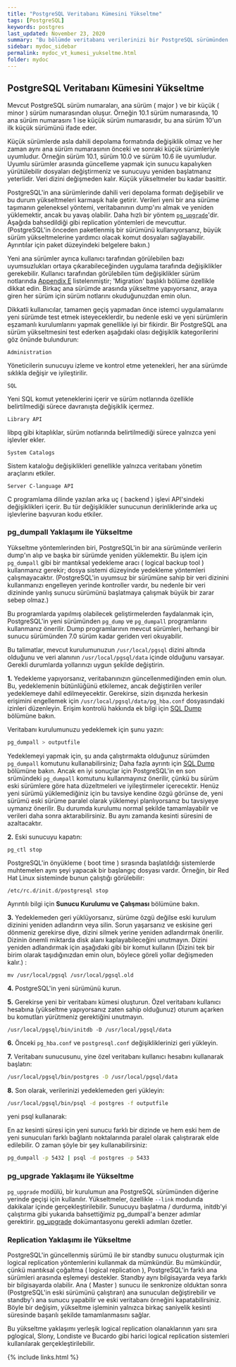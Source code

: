 ```yaml
---
title: "PostgreSQL Veritabanı Kümesini Yükseltme"
tags: [PostgreSQL]
keywords: postgres
last_updated: November 23, 2020
summary: "Bu bölümde veritabanı verilerinizi bir PostgreSQL sürümünden daha yenisine nasıl yükselteceğiniz anlatılmaktadır."
sidebar: mydoc_sidebar
permalink: mydoc_vt_kumesi_yukseltme.html
folder: mydoc
---
```


## PostgreSQL Veritabanı Kümesini Yükseltme

Mevcut PostgreSQL sürüm numaraları, ana sürüm ( major ) ve bir küçük ( minor ) sürüm numarasından oluşur. Örneğin 10.1 sürüm numarasında, 10 ana sürüm numarasını 1 ise küçük sürüm numarasıdır, bu ana sürüm 10'un ilk küçük sürümünü ifade eder.

Küçük sürümlerde asla dahili depolama formatında değişiklik olmaz ve her zaman aynı ana sürüm numarasının önceki ve sonraki küçük sürümleriyle uyumludur. Örneğin sürüm 10.1, sürüm 10.0 ve sürüm 10.6 ile uyumludur. Uyumlu sürümler arasında güncelleme yapmak için sunucu kapalıyken yürütülebilir dosyaları değiştirmeniz ve sunucuyu yeniden başlatmanız yeterlidir. Veri dizini değişmeden kalır. Küçük yükseltmeler bu kadar basittir.

PostgreSQL'in ana sürümlerinde dahili veri depolama formatı değişebilir ve bu durum yükseltmeleri karmaşık hale getirir. Verileri yeni bir ana sürüme taşımanın geleneksel yöntemi, veritabanının dump'ını almak ve yeniden yüklemektir, ancak bu yavaş olabilir. Daha hızlı bir yöntem [`pg_upgrade`](https://www.postgresql.org/docs/13/pgupgrade.html)'dir. Aşağıda bahsedildiği gibi replication yöntemleri de mevcuttur. (PostgreSQL'in önceden paketlenmiş bir sürümünü kullanıyorsanız, büyük sürüm yükseltmelerine yardımcı olacak komut dosyaları sağlayabilir. Ayrıntılar için paket düzeyindeki belgelere bakın.)

Yeni ana sürümler ayrıca kullanıcı tarafından görülebilen bazı uyumsuzlukları ortaya çıkarabileceğinden uygulama tarafında değişiklikler gerekebilir. Kullanıcı tarafından görülebilen tüm değişiklikler sürüm notlarında [Appendix E](https://www.postgresql.org/docs/current/release.html) listelenmiştir; 'Migration' başlıklı bölüme özellikle dikkat edin. Birkaç ana sürümde arasında yükseltme yapıyorsanız, araya giren her sürüm için sürüm notlarını okuduğunuzdan emin olun.

Dikkatli kullanıcılar, tamamen geçiş yapmadan önce istemci uygulamalarını yeni sürümde test etmek isteyeceklerdir, bu nedenle eski ve yeni sürümlerin eşzamanlı kurulumlarını yapmak genellikle iyi bir fikirdir. Bir PostgreSQL ana sürüm yükseltmesini test ederken aşağıdaki olası değişiklik kategorilerini göz önünde bulundurun:

`Administration`

Yöneticilerin sunucuyu izleme ve kontrol etme yetenekleri, her ana sürümde sıklıkla değişir ve iyileştirilir.

`SQL`

Yeni SQL komut yeteneklerini içerir ve sürüm notlarında özellikle belirtilmediği sürece davranışta değişiklik içermez.

`Library API`

libpq gibi kitaplıklar, sürüm notlarında belirtilmediği sürece yalnızca yeni işlevler ekler.

`System Catalogs`

Sistem kataloğu değişiklikleri genellikle yalnızca veritabanı yönetim araçlarını etkiler.

`Server C-language API`

C programlama dilinde yazılan arka uç ( backend ) işlevi API'sindeki değişiklikleri içerir. Bu tür değişiklikler sunucunun derinliklerinde arka uç işlevlerine başvuran kodu etkiler.

### pg_dumpall Yaklaşımı ile Yükseltme

Yükseltme yöntemlerinden biri, PostgreSQL'in bir ana sürümünde verilerin dump'ın alıp ve başka bir sürümde yeniden yüklemektir. Bu işlem için `pg_dumpall` gibi bir mantıksal yedekleme aracı ( logical backup tool ) kullanmanız gerekir; dosya sistemi düzeyinde yedekleme yöntemleri çalışmayacaktır. (PostgreSQL'in uyumsuz bir sürümüne sahip bir veri dizinini kullanmanızı engelleyen yerinde kontroller vardır, bu nedenle bir veri dizininde yanlış sunucu sürümünü başlatmaya çalışmak büyük bir zarar sebep olmaz.)

Bu programlarda yapılmış olabilecek geliştirmelerden faydalanmak için, PostgreSQL'in yeni sürümünden `pg_dump` ve `pg_dumpall` programlarını kullanmanız önerilir. Dump programlarının mevcut sürümleri, herhangi bir sunucu sürümünden 7.0 sürüm kadar geriden veri okuyabilir.

Bu talimatlar, mevcut kurulumunuzun `/usr/local/pgsql` dizini altında olduğunu ve veri alanının `/usr/local/pgsql/data` içinde olduğunu varsayar. Gerekli durumlarda yollarınızı uygun şekilde değiştirin.

**1.** Yedekleme yapıyorsanız, veritabanınızın güncellenmediğinden emin olun. Bu, yedeklemenin bütünlüğünü etkilemez, ancak değiştirilen veriler yedeklemeye dahil edilmeyecektir. Gerekirse, sizin dışınızda herkesin erişimini engellemek için `/usr/local/pgsql/data/pg_hba.conf` dosyasındaki izinleri düzenleyin. Erişim kontrolü hakkında ek bilgi için [SQL Dump]("") bölümüne bakın.

Veritabanı kurulumunuzu yedeklemek için şunu yazın:

```bash
pg_dumpall > outputfile
```

Yedeklemeyi yapmak için, şu anda çalıştırmakta olduğunuz sürümden `pg_dumpall` komutunu kullanabilirsiniz; Daha fazla ayrıntı için [SQL Dump]("") bölümüne bakın. Ancak en iyi sonuçlar için PostgreSQL'in en son srümündeki `pg_dumpall` komutunu kullanmayınız önerilir, çünkü bu sürüm eski sürümlere göre hata düzeltmeleri ve iyileştirmeler içerecektir. Henüz yeni sürümü yüklemediğiniz için bu tavsiye kendine özgü görünse de, yeni sürümü eski sürüme paralel olarak yüklemeyi planlıyorsanız bu tavsiyeye uymanız önerilir. Bu durumda kurulumu normal şekilde tamamlayabilir ve verileri daha sonra aktarabilirsiniz. Bu aynı zamanda kesinti süresini de azaltacaktır.

**2.** Eski sunucuyu kapatın:

```shell
pg_ctl stop
```

PostgreSQL'in önyükleme ( boot time ) sırasında başlatıldığı sistemlerde muhtemelen aynı şeyi yapacak bir başlangıç ​​dosyası vardır. Örneğin, bir Red Hat Linux sisteminde bunun çalıştığı görülebilir:

```shell
/etc/rc.d/init.d/postgresql stop
```

Ayrıntılı bilgi için **Sunucu Kurulumu ve Çalışması** bölümüne bakın.

**3.** Yedeklemeden geri yüklüyorsanız, sürüme özgü değilse eski kurulum dizinini yeniden adlandırın veya silin. Sorun yaşarsanız ve eskisine geri dönmeniz gerekirse diye, dizini silmek yerine yeniden adlandırmak önerilir. Dizinin önemli miktarda disk alanı kaplayabileceğini unutmayın. Dizini yeniden adlandırmak için aşağıdaki gibi bir komut kullanın (Dizini tek bir birim olarak taşıdığınızdan emin olun, böylece göreli yollar değişmeden kalır.) :

```shell
mv /usr/local/pgsql /usr/local/pgsql.old
```

**4.** PostgreSQL'in yeni sürümünü kurun.

**5.** Gerekirse yeni bir veritabanı kümesi oluşturun. Özel veritabanı kullanıcı hesabına (yükseltme yapıyorsanız zaten sahip olduğunuz) oturum açarken bu komutları yürütmeniz gerektiğini unutmayın.

```shell
/usr/local/pgsql/bin/initdb -D /usr/local/pgsql/data
```

**6.** Önceki `pg_hba.conf` ve `postgresql.conf` değişikliklerinizi geri yükleyin.

**7.** Veritabanı sunucusunu, yine özel veritabanı kullanıcı hesabını kullanarak başlatın:

```bash
/usr/local/pgsql/bin/postgres -D /usr/local/pgsql/data
```

**8.** Son olarak, verilerinizi yedeklemeden geri yükleyin:

```bash
/usr/local/pgsql/bin/psql -d postgres -f outputfile
```

yeni psql kullanarak:

En az kesinti süresi için yeni sunucu farklı bir dizinde ve hem eski hem de yeni sunucuları farklı bağlantı noktalarında paralel olarak çalıştırarak elde edilebilir. O zaman şöyle bir şey kullanabilirsiniz:

```bash
pg_dumpall -p 5432 | psql -d postgres -p 5433
```

### pg_upgrade Yaklaşımı ile Yükseltme

`pg_upgrade` modülü, bir kurulumun ana PostgreSQL sürümünden diğerine yerinde geçişi için kullanılır. Yükseltmeler, özellikle `--link` modunda dakikalar içinde gerçekleştirilebilir. Sunucuyu başlatma / durdurma, initdb'yi çalıştırma gibi yukarıda bahsettiğimiz pg_dumpall'a benzer adımlar gerektirir. [pg_upgrade](https://www.postgresql.org/docs/current/pgupgrade.html) dokümantasyonu gerekli adımları özetler.

### Replication Yaklaşımı ile Yükseltme

PostgreSQL'in güncellenmiş sürümü ile bir standby sunucu oluşturmak için logical replication yöntemlerini kullanmak da mümkündür. Bu mümkündür, çünkü mantıksal çoğaltma ( logical replication ), PostgreSQL'in farklı ana sürümleri arasında eşlemeyi destekler. Standby aynı bilgisayarda veya farklı bir bilgisayarda olabilir. Ana ( Master ) sunucu ile senkronize olduktan sonra (PostgreSQL'in eski sürümünü çalıştıran) ana sunucuları değiştirebilir ve standby'ı ana sunucu yapabilir ve eski veritabanı örneğini kapatabilirsiniz. Böyle bir değişim, yükseltme işleminin yalnızca birkaç saniyelik kesinti süresinde başarılı şekilde tamamlanmasını sağlar.

Bu yükseltme yaklaşımı yerleşik logical replication olanaklarının yanı sıra pglogical, Slony, Londiste ve Bucardo gibi harici logical replication sistemleri kullanılarak gerçekleştirilebilir.

{% include links.html %}
